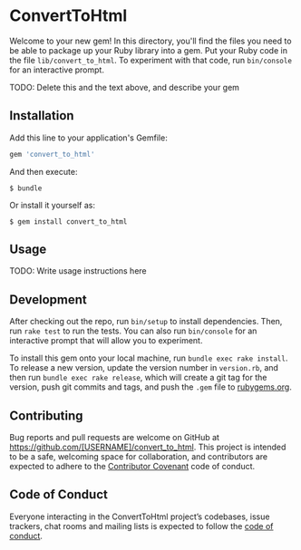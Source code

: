 # ConvertToHtml

Welcome to your new gem! In this directory, you'll find the files you need to be able to package up your Ruby library into a gem. Put your Ruby code in the file `lib/convert_to_html`. To experiment with that code, run `bin/console` for an interactive prompt.

TODO: Delete this and the text above, and describe your gem

## Installation

Add this line to your application's Gemfile:

```ruby
gem 'convert_to_html'
```

And then execute:

    $ bundle

Or install it yourself as:

    $ gem install convert_to_html

## Usage

TODO: Write usage instructions here

## Development

After checking out the repo, run `bin/setup` to install dependencies. Then, run `rake test` to run the tests. You can also run `bin/console` for an interactive prompt that will allow you to experiment.

To install this gem onto your local machine, run `bundle exec rake install`. To release a new version, update the version number in `version.rb`, and then run `bundle exec rake release`, which will create a git tag for the version, push git commits and tags, and push the `.gem` file to [rubygems.org](https://rubygems.org).

## Contributing

Bug reports and pull requests are welcome on GitHub at https://github.com/[USERNAME]/convert_to_html. This project is intended to be a safe, welcoming space for collaboration, and contributors are expected to adhere to the [Contributor Covenant](http://contributor-covenant.org) code of conduct.

## Code of Conduct

Everyone interacting in the ConvertToHtml project’s codebases, issue trackers, chat rooms and mailing lists is expected to follow the [code of conduct](https://github.com/[USERNAME]/convert_to_html/blob/master/CODE_OF_CONDUCT.md).
